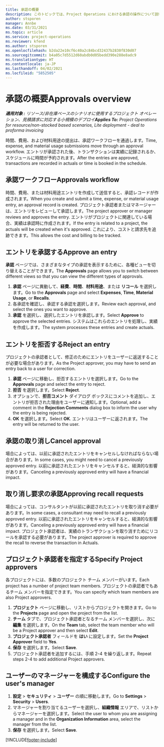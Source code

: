 ```yaml
---
title: 承認の概要
description: このトピックでは、Project Operations における承認の操作について説明します。
author: stsporen
manager: Annbe
ms.date: 03/31/2021
ms.topic: article
ms.service: project-operations
ms.reviewer: kfend
ms.author: stsporen
ms.openlocfilehash: b2da22e10cf6c40a2c84bcd32437b2830f830d07
ms.sourcegitcommit: b4a05c7d5512d60abdb0d05bedd390e288e8adc9
ms.translationtype: HT
ms.contentlocale: ja-JP
ms.lasthandoff: 04/02/2021
ms.locfileid: "5852505"
---
```

# <a name="approvals-overview"></a><span data-ttu-id="d65ba-103">承認の概要</span><span class="sxs-lookup"><span data-stu-id="d65ba-103">Approvals overview</span></span>

<span data-ttu-id="d65ba-104">_**適用対象 :** リソース/非在庫ベースのシナリオに使用するプロジェクト オペレーション、見積請求に対応する小規模のデプロイ_</span><span class="sxs-lookup"><span data-stu-id="d65ba-104">_**Applies To:** Project Operations for resource/non-stocked based scenarios, Lite deployment - deal to proforma invoicing_</span></span>

<span data-ttu-id="d65ba-105">時間、費用、および材料用途の提出は、承認ワークフローを通過します。</span><span class="sxs-lookup"><span data-stu-id="d65ba-105">Time, expense, and material usage submissions move through an approval workflow.</span></span> <span data-ttu-id="d65ba-106">エントリが承認された後、トランザクションは実績に記録されるか、スケジュールに時間が予約されます。</span><span class="sxs-lookup"><span data-stu-id="d65ba-106">After the entries are approved, transactions are recorded in actuals or time is booked in the schedule.</span></span>

## <a name="approvals-workflow"></a><span data-ttu-id="d65ba-107">承認ワークフロー</span><span class="sxs-lookup"><span data-stu-id="d65ba-107">Approvals workflow</span></span>
<span data-ttu-id="d65ba-108">時間、費用、または材料用途エントリを作成して送信すると、承認レコードが作成されます。</span><span class="sxs-lookup"><span data-stu-id="d65ba-108">When you create and submit a time, expense, or material usage entry, an approval record is created.</span></span> <span data-ttu-id="d65ba-109">プロジェクト承認者またはマネージャーは、エントリをレビューして承認します。</span><span class="sxs-lookup"><span data-stu-id="d65ba-109">The project approver or manager reviews and approves the entry.</span></span> <span data-ttu-id="d65ba-110">エントリがプロジェクトに関連している場合、実績は承認時に作成されます。</span><span class="sxs-lookup"><span data-stu-id="d65ba-110">If the entry is related to a project, the actuals will be created when it's approved.</span></span> <span data-ttu-id="d65ba-111">これにより、コストと請求先を追跡できます。</span><span class="sxs-lookup"><span data-stu-id="d65ba-111">This allows the cost and billing to be tracked.</span></span>

## <a name="approve-an-entry"></a><span data-ttu-id="d65ba-112">エントリを承認する</span><span class="sxs-lookup"><span data-stu-id="d65ba-112">Approve an entry</span></span>
<span data-ttu-id="d65ba-113">**承認** ページでは、さまざまなタイプの承認を表示するために、各種ビューを切り替えることができます。</span><span class="sxs-lookup"><span data-stu-id="d65ba-113">The **Approvals** page allows you to switch between different views so that you can view the different types of approvals.</span></span>
  
1. <span data-ttu-id="d65ba-114">**承認** ページに異動して、**経費**、**時間**、**材料用途**、または **リコール** を選択します。</span><span class="sxs-lookup"><span data-stu-id="d65ba-114">Go to the **Approvals** page and select **Expenses**, **Time**, **Material Usage**, or **Recalls**.</span></span>
2. <span data-ttu-id="d65ba-115">各承認を確認し、承認する承認を選択します。</span><span class="sxs-lookup"><span data-stu-id="d65ba-115">Review each approval, and select the ones you want to approve.</span></span>
3. <span data-ttu-id="d65ba-116">**承認** を選択し、選択したエントリを承認します。</span><span class="sxs-lookup"><span data-stu-id="d65ba-116">Select **Approve** to approve the selected entries.</span></span>
<span data-ttu-id="d65ba-117">システムはこれらのエントリを処理し、実績を作成します。</span><span class="sxs-lookup"><span data-stu-id="d65ba-117">The system processes these entries and create actuals.</span></span>

## <a name="reject-an-entry"></a><span data-ttu-id="d65ba-118">エントリを拒否する</span><span class="sxs-lookup"><span data-stu-id="d65ba-118">Reject an entry</span></span>
<span data-ttu-id="d65ba-119">プロジェクトの承認者として、修正のためにエントリをユーザーに返送することが必要な場合があります。</span><span class="sxs-lookup"><span data-stu-id="d65ba-119">As the Project approver, you may have to send an entry back to a user for correction.</span></span>
  
1. <span data-ttu-id="d65ba-120">**承認** ページに移動し、拒否するエントリを選択します。</span><span class="sxs-lookup"><span data-stu-id="d65ba-120">Go to the **Approvals** page and select the entry to reject.</span></span> 
2. <span data-ttu-id="d65ba-121">**拒否** を選択します。</span><span class="sxs-lookup"><span data-stu-id="d65ba-121">Select **Reject**.</span></span>
3. <span data-ttu-id="d65ba-122">オプションで、**拒否コメント** ダイアログ ボックスにコメントを追加し、エントリが拒否された理由をユーザーに通知します。</span><span class="sxs-lookup"><span data-stu-id="d65ba-122">Optional, add a comment in the **Rejection Comments** dialog box to inform the user why the entry is being rejected.</span></span>
4. <span data-ttu-id="d65ba-123">**OK** を選択します。</span><span class="sxs-lookup"><span data-stu-id="d65ba-123">Select **OK**.</span></span> <span data-ttu-id="d65ba-124">エントリはユーザーに返されます。</span><span class="sxs-lookup"><span data-stu-id="d65ba-124">The entry will be returned to the user.</span></span>
  
## <a name="cancel-approval"></a><span data-ttu-id="d65ba-125">承認の取り消し</span><span class="sxs-lookup"><span data-stu-id="d65ba-125">Cancel approval</span></span>
<span data-ttu-id="d65ba-126">場合によっては、以前に承認されたエントリをキャンセルしなければならない場合があります。</span><span class="sxs-lookup"><span data-stu-id="d65ba-126">In some cases, you might need to cancel a previously approved entry.</span></span> <span data-ttu-id="d65ba-127">以前に承認されたエントリをキャンセルすると、経済的な影響があります。</span><span class="sxs-lookup"><span data-stu-id="d65ba-127">Canceling a previously approved entry will have a financial impact.</span></span> 

## <a name="approving-recall-requests"></a><span data-ttu-id="d65ba-128">取り消し要求の承認</span><span class="sxs-lookup"><span data-stu-id="d65ba-128">Approving recall requests</span></span>
<span data-ttu-id="d65ba-129">場合によっては、コンサルタントが以前に承認されたエントリを取り消す必要があります。</span><span class="sxs-lookup"><span data-stu-id="d65ba-129">In some cases, a consultant may need to recall a previously approved entry.</span></span> <span data-ttu-id="d65ba-130">以前に承認されたエントリをキャンセルすると、経済的な影響があります。</span><span class="sxs-lookup"><span data-stu-id="d65ba-130">Canceling a previously approved entry will have a financial impact.</span></span> <span data-ttu-id="d65ba-131">プロジェクト承認者は、実績のトランザクションを取り消すためにリコールを承認する必要があります。</span><span class="sxs-lookup"><span data-stu-id="d65ba-131">The project approver is required to approve the recall to reverse the transaction in Actuals.</span></span>

## <a name="specify-project-approvers"></a><span data-ttu-id="d65ba-132">プロジェクト承認者を指定する</span><span class="sxs-lookup"><span data-stu-id="d65ba-132">Specify Project approvers</span></span>
<span data-ttu-id="d65ba-133">各プロジェクトには、多数のプロジェクト チーム メンバーがいます。</span><span class="sxs-lookup"><span data-stu-id="d65ba-133">Each project has a number of project team members.</span></span> <span data-ttu-id="d65ba-134">プロジェクトの承認者でもあるチーム メンバーを指定できます。</span><span class="sxs-lookup"><span data-stu-id="d65ba-134">You can specify which team members are also Project approvers.</span></span>

1. <span data-ttu-id="d65ba-135">**プロジェクト** ページに移動し、リストからプロジェクトを開きます。</span><span class="sxs-lookup"><span data-stu-id="d65ba-135">Go to the **Projects** page and open the project from the list.</span></span>
2. <span data-ttu-id="d65ba-136">**チーム** タブで、プロジェクト承認者となるチーム メンバーを選択し、次に **編集** を選択します。</span><span class="sxs-lookup"><span data-stu-id="d65ba-136">On the **Team** tab, select the team member who will be a Project approver and then select **Edit**.</span></span>
3. <span data-ttu-id="d65ba-137">**プロジェクト承認者** フィールドを **はい** に設定します。</span><span class="sxs-lookup"><span data-stu-id="d65ba-137">Set the **Project Approver** field to **Yes**.</span></span>
4. <span data-ttu-id="d65ba-138">**保存** を選択します。</span><span class="sxs-lookup"><span data-stu-id="d65ba-138">Select **Save**.</span></span>
5. <span data-ttu-id="d65ba-139">プロジェクト承認者を追加するには、手順 2ｰ4 を繰り返します。</span><span class="sxs-lookup"><span data-stu-id="d65ba-139">Repeat steps 2-4 to add additional Project approvers.</span></span>

## <a name="configure-the-users-manager"></a><span data-ttu-id="d65ba-140">ユーザーのマネージャーを構成する</span><span class="sxs-lookup"><span data-stu-id="d65ba-140">Configure the user's manager</span></span>

1. <span data-ttu-id="d65ba-141">**設定** > **セキュリティ** >  **ユーザー** の順に移動します。</span><span class="sxs-lookup"><span data-stu-id="d65ba-141">Go to **Settings** > **Security** > **Users**.</span></span>
2. <span data-ttu-id="d65ba-142">マネージャーを割り当てるユーザーを選択し、**組織情報** エリアで、リストからマネージャーを選択します。</span><span class="sxs-lookup"><span data-stu-id="d65ba-142">Select the user to whom you are assigning a manager and in the **Organization Information** area, select the manager from the list.</span></span> 
3. <span data-ttu-id="d65ba-143">**保存** を選択します。</span><span class="sxs-lookup"><span data-stu-id="d65ba-143">Select **Save**.</span></span>




[!INCLUDE[footer-include](../includes/footer-banner.md)]
